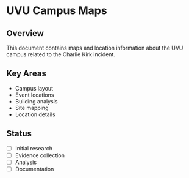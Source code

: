 # UVU Campus Maps

## Overview
This document contains maps and location information about the UVU campus related to the Charlie Kirk incident.

## Key Areas
- Campus layout
- Event locations
- Building analysis
- Site mapping
- Location details

## Status
- [ ] Initial research
- [ ] Evidence collection
- [ ] Analysis
- [ ] Documentation